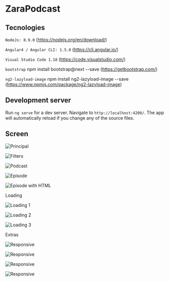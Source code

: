 # ZaraPodcast

## Tecnologies
`NodeJs: 8.9.0` (https://nodejs.org/en/download/)

`Angular4 / Angular CLI: 1.5.0` (https://cli.angular.io/)

`Visual Studio Code 1.18` (https://code.visualstudio.com/)

`bootstrap`
npm install bootstrap@next --save 
(https://getbootstrap.com/)

`ng2-lazyload-image`
npm install ng2-lazyload-image --save
(https://www.npmjs.com/package/ng2-lazyload-image)

## Development server
Run `ng serve` for a dev server. Navigate to `http://localhost:4200/`. The app will automatically reload if you change any of the source files.

## Screen
![Principal](https://raw.githubusercontent.com/JeffersonLupinacci/Zara-Podcaster-FrontEnd-Test/master/printscreen/principal.jpg)

![Filters](https://raw.githubusercontent.com/JeffersonLupinacci/Zara-Podcaster-FrontEnd-Test/master/printscreen/filter.jpg)

![Podcast](https://raw.githubusercontent.com/JeffersonLupinacci/Zara-Podcaster-FrontEnd-Test/master/printscreen/podcast.jpg)

![Episode](https://raw.githubusercontent.com/JeffersonLupinacci/Zara-Podcaster-FrontEnd-Test/master/printscreen/episode.jpg)

![Episode with HTML](https://raw.githubusercontent.com/JeffersonLupinacci/Zara-Podcaster-FrontEnd-Test/master/printscreen/epsode-html.jpg)

Loading

![Loading 1](https://raw.githubusercontent.com/JeffersonLupinacci/Zara-Podcaster-FrontEnd-Test/master/printscreen/loading1.jpg)

![Loading 2](https://raw.githubusercontent.com/JeffersonLupinacci/Zara-Podcaster-FrontEnd-Test/master/printscreen/loading2.jpg)

![Loading 3](https://raw.githubusercontent.com/JeffersonLupinacci/Zara-Podcaster-FrontEnd-Test/master/printscreen/loading3.jpg)

Extras

![Responsive](https://raw.githubusercontent.com/JeffersonLupinacci/Zara-Podcaster-FrontEnd-Test/master/printscreen/responsive-1.jpg)

![Responsive](https://raw.githubusercontent.com/JeffersonLupinacci/Zara-Podcaster-FrontEnd-Test/master/printscreen/responsive-2.jpg)

![Responsive](https://raw.githubusercontent.com/JeffersonLupinacci/Zara-Podcaster-FrontEnd-Test/master/printscreen/responsive-3.jpg)

![Responsive](https://raw.githubusercontent.com/JeffersonLupinacci/Zara-Podcaster-FrontEnd-Test/master/printscreen/responsive-4.jpg)
